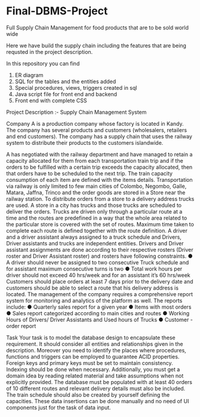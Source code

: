 # Final-DBMS-Project
Full Supply Chain Management for food products that are to be sold world wide

Here we have build the supply chain including the features that are being requsted in the project description. 

In this repository you can find
1. ER diagram
2. SQL for the tables and the entities added
3. Special procedures, views, triggers created in sql
4. Java script file for front end and backend
5. Front end with complete CSS


Project Description :- 
Supply Chain Management System 

Company A is a production company whose factory is located in Kandy. The company has 
several products and customers (wholesalers, retailers and end customers). The company 
has a supply chain that uses the railway system to distribute their products to the customers 
islandwide. 

A has negotiated with the railway department and have managed to retain a capacity allocated 
for them from each transportation train trip and if the orders to be fulfilled with a certain trip 
exceeds the capacity allocated, then that orders have to be scheduled to the next trip. The 
train capacity consumption of each item are defined with the items details. Transportation via 
railway is only limited to few main cities of Colombo, Negombo, Galle, Matara, Jaffna, Trinco 
and the order goods are stored in a Store near the railway station. 
To distribute orders from a store to a delivery address trucks are used. A store in a city has 
trucks and those trucks are scheduled to deliver the orders. Trucks are driven only through a 
particular route at a time and the routes are predefined in a way that the whole area related to 
the particular store is covered with the set of routes. Maximum time taken to complete each 
route is defined together with the route definition. 
A driver and a driver assistant always assigned to a truck schedule and Drivers, Driver 
assistants and trucks are independent entities. Drivers and Driver assistant assignments are 
done according to their respective rosters (Driver roster and Driver Assistant roster) and 
rosters have following constraints. 
● A driver should never be assigned to two consecutive Truck schedule and for assistant maximum consecutive turns is two 
● Total work hours per driver should not exceed 40 hrs/week and for an assistant it’s 60 hrs/week 
Customers should place orders at least 7 days prior to the delivery date and customers should 
be able to select a route that his delivery address is located. 
The management of the company requires a comprehensive report system for monitoring and 
analytics of the platform as well. The reports include: 
● Quarterly sales report for a given year 
● Items with most orders 
● Sales report categorized according to main cities and routes 
● Working Hours of Drivers/ Driver Assistants and Used hours of Trucks 
● Customer - order report 


Task 
Your task is to model the database design to encapsulate these requirement. It should 
consider all entities and relationships given in the description. Moreover you need to identify 
the places where procedures, functions and triggers can be employed to guarantee ACID 
properties. Foreign keys and primary keys must be set to maintain consistency. Indexing 
should be done when necessary. 
Additionally, you must get a domain idea by reading related material and take assumptions 
when not explicitly provided. The database must be populated with at least 40 orders of 10 
different routes and relevant delivery details must also be included. The train schedule should 
also be created by yourself defining the capacities. These data insertions can be done 
manually and no need of UI components just for the task of data input. 



